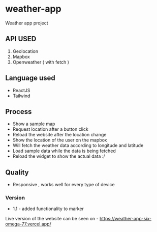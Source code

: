 # weather-app
Weather app project 
## API USED
1. Geolocation
2. Mapbox
3. Openweather ( with fetch ) 

## Language used
- ReactJS
- Tailwind 

## Process
- Show a sample map 
- Request location after a button click 
- Reload the website after the location change
- Show the location of the user on the mapbox
- Will fetch the weather data according to longitude and latitude
- Load sample data while the data is being fetched 
- Reload the widget to show the actual data :/

## Quality
- Responsive , works well for every type of device 

### Version
- 1.1 - added functionality to marker

Live version of the website can be seen on - https://weather-app-six-omega-77.vercel.app/
